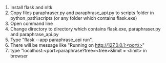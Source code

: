 1. Install flask and nltk
2. Copy files paraphraser.py and paraphrase_api.py to scripts folder in python_path\scripts (or any folder which contains flask.exe)
3. Open command line
4. Change directory to directory which contains flask.exe, paraphraser.py and paraphrase_api.py
5. Type "flask --app paraphrase_api run". 
6. There will be message like "Running on http://127.0.0.1:<port\>"
7. type "localhost:<port\>paraphrase?tree=<tree\>&limit = <limit\> in browser
